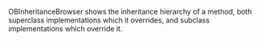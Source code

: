 OBInheritanceBrowser shows the inheritance hierarchy of a method, both superclass implementations which it overrides, and subclass implementations which override it.